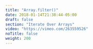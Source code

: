 ```yaml
---
title: "Array.filter()"
date: 2018-01-14T21:38:44-05:00
draft: false
section: "Iterate Over Arrays"
video: "https://vimeo.com/263559526"
noTitle: false
weight: 200
---
```


